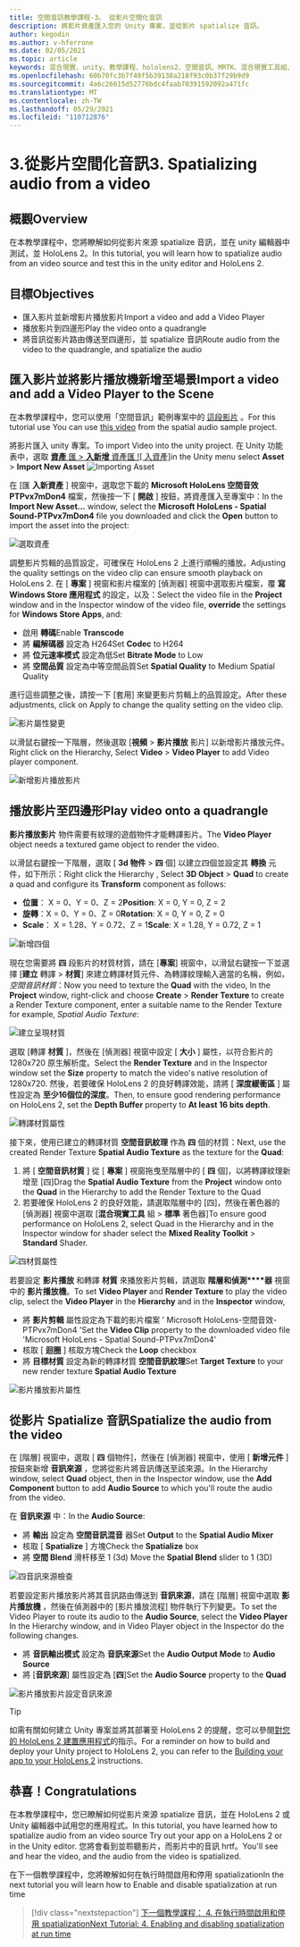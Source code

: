 ```yaml
---
title: 空間音訊教學課程-3。 從影片空間化音訊
description: 將影片資產匯入您的 Unity 專案，並從影片 spatialize 音訊。
author: kegodin
ms.author: v-hferrone
ms.date: 02/05/2021
ms.topic: article
keywords: 混合現實、unity、教學課程、hololens2、空間音訊、MRTK、混合現實工具組、UWP、Windows 10、HRTF、前端相關的傳送功能、回音、Microsoft 空間定位器、影片匯入、影片播放工具
ms.openlocfilehash: 60b70fc3b7f49f5b39138a218f93c0b37f29b9d9
ms.sourcegitcommit: 4a6c26615d52776bdc4faab70391592092a471fc
ms.translationtype: MT
ms.contentlocale: zh-TW
ms.lasthandoff: 05/29/2021
ms.locfileid: "110712876"
---
```

# <a name="3-spatializing-audio-from-a-video"></a><span data-ttu-id="142fb-105">3.從影片空間化音訊</span><span class="sxs-lookup"><span data-stu-id="142fb-105">3. Spatializing audio from a video</span></span>

## <a name="overview"></a><span data-ttu-id="142fb-106">概觀</span><span class="sxs-lookup"><span data-stu-id="142fb-106">Overview</span></span>

<span data-ttu-id="142fb-107">在本教學課程中，您將瞭解如何從影片來源 spatialize 音訊，並在 unity 編輯器中測試，並 HoloLens 2。</span><span class="sxs-lookup"><span data-stu-id="142fb-107">In this tutorial, you will learn how to spatialize audio from an video source and test this in the unity editor and HoloLens 2.</span></span>

## <a name="objectives"></a><span data-ttu-id="142fb-108">目標</span><span class="sxs-lookup"><span data-stu-id="142fb-108">Objectives</span></span>

* <span data-ttu-id="142fb-109">匯入影片並新增影片播放影片</span><span class="sxs-lookup"><span data-stu-id="142fb-109">Import a video and add a Video Player</span></span>
* <span data-ttu-id="142fb-110">播放影片到四邊形</span><span class="sxs-lookup"><span data-stu-id="142fb-110">Play the video onto a quadrangle</span></span>
* <span data-ttu-id="142fb-111">將音訊從影片路由傳送至四邊形，並 spatialize 音訊</span><span class="sxs-lookup"><span data-stu-id="142fb-111">Route audio from the video to the quadrangle, and spatialize the audio</span></span>

## <a name="import-a-video-and-add-a-video-player-to-the-scene"></a><span data-ttu-id="142fb-112">匯入影片並將影片播放機新增至場景</span><span class="sxs-lookup"><span data-stu-id="142fb-112">Import a video and add a Video Player to the Scene</span></span>

<span data-ttu-id="142fb-113">在本教學課程中，您可以使用「空間音訊」範例專案中的 [這段影片](https://github.com/microsoft/spatialaudio-unity/blob/develop/Samples/MicrosoftSpatializerSample/Assets/Microsoft%20HoloLens%20-%20Spatial%20Sound-PTPvx7mDon4.mp4?raw=true) 。</span><span class="sxs-lookup"><span data-stu-id="142fb-113">For this tutorial use You can use [this video](https://github.com/microsoft/spatialaudio-unity/blob/develop/Samples/MicrosoftSpatializerSample/Assets/Microsoft%20HoloLens%20-%20Spatial%20Sound-PTPvx7mDon4.mp4?raw=true) from the spatial audio sample project.</span></span>

<span data-ttu-id="142fb-114">將影片匯入 unity 專案。</span><span class="sxs-lookup"><span data-stu-id="142fb-114">To import Video into the unity project.</span></span> <span data-ttu-id="142fb-115">在 Unity 功能表中，選取 [**資產** 匯  >  **入新增** 資產匯 
 ![ 入資產]](images/spatial-audio/spatial-audio-03-section1-step1-1.PNG)</span><span class="sxs-lookup"><span data-stu-id="142fb-115">in the Unity menu select **Asset** > **Import New Asset**
![Importing Asset](images/spatial-audio/spatial-audio-03-section1-step1-1.PNG)</span></span>

<span data-ttu-id="142fb-116">在 [匯 **入新資產** ] 視窗中，選取您下載的 **Microsoft HoloLens 空間音效 PTPvx7mDon4** 檔案，然後按一下 [ **開啟** ] 按鈕，將資產匯入至專案中：</span><span class="sxs-lookup"><span data-stu-id="142fb-116">In the **Import New Asset...** window, select the **Microsoft HoloLens - Spatial Sound-PTPvx7mDon4** file you downloaded and click the **Open** button to import the asset into the project:</span></span>

![選取資產](images/spatial-audio/spatial-audio-03-section1-step1-2.PNG)

<span data-ttu-id="142fb-118">調整影片剪輯的品質設定，可確保在 HoloLens 2 上進行順暢的播放。</span><span class="sxs-lookup"><span data-stu-id="142fb-118">Adjusting the quality settings on the video clip can ensure smooth playback on HoloLens 2.</span></span> <span data-ttu-id="142fb-119">在 [ **專案** ] 視窗和影片檔案的 [偵測器] 視窗中選取影片檔案，覆 **寫** **Windows Store 應用程式** 的設定，以及：</span><span class="sxs-lookup"><span data-stu-id="142fb-119">Select the video file in the **Project** window and in the Inspector window of the video file, **override** the settings for **Windows Store Apps**, and:</span></span>

* <span data-ttu-id="142fb-120">啟用 **轉碼**</span><span class="sxs-lookup"><span data-stu-id="142fb-120">Enable **Transcode**</span></span>
* <span data-ttu-id="142fb-121">將 **編解碼器** 設定為 H264</span><span class="sxs-lookup"><span data-stu-id="142fb-121">Set **Codec** to H264</span></span>
* <span data-ttu-id="142fb-122">將 **位元速率模式** 設定為低</span><span class="sxs-lookup"><span data-stu-id="142fb-122">Set **Bitrate Mode** to Low</span></span>
* <span data-ttu-id="142fb-123">將 **空間品質** 設定為中等空間品質</span><span class="sxs-lookup"><span data-stu-id="142fb-123">Set **Spatial Quality** to Medium Spatial Quality</span></span>

<span data-ttu-id="142fb-124">進行這些調整之後，請按一下 [套用] 來變更影片剪輯上的品質設定。</span><span class="sxs-lookup"><span data-stu-id="142fb-124">After these adjustments, click on Apply to change the quality setting on the video clip.</span></span>

![影片屬性變更](images/spatial-audio/spatial-audio-03-section1-step1-3.PNG)

<span data-ttu-id="142fb-126">以滑鼠右鍵按一下階層，然後選取 [**視頻**  >  **影片播放** 影片] 以新增影片播放元件。</span><span class="sxs-lookup"><span data-stu-id="142fb-126">Right click on the Hierarchy, Select **Video** > **Video Player** to add Video player component.</span></span>

![新增影片播放影片](images/spatial-audio/spatial-audio-03-section1-step1-4.PNG)

## <a name="play-video-onto-a-quadrangle"></a><span data-ttu-id="142fb-128">播放影片至四邊形</span><span class="sxs-lookup"><span data-stu-id="142fb-128">Play video onto a quadrangle</span></span>

<span data-ttu-id="142fb-129">**影片播放影片** 物件需要有紋理的遊戲物件才能轉譯影片。</span><span class="sxs-lookup"><span data-stu-id="142fb-129">The **Video Player** object needs a textured game object to render the video.</span></span>

<span data-ttu-id="142fb-130">以滑鼠右鍵按一下階層，選取 [ **3d 物件**  >  **四** 個] 以建立四個並設定其 **轉換** 元件，如下所示：</span><span class="sxs-lookup"><span data-stu-id="142fb-130">Right click the Hierarchy , Select **3D Object** > **Quad** to create a quad and configure its **Transform** component as follows:</span></span>

* <span data-ttu-id="142fb-131">**位置**： X = 0、Y = 0、Z = 2</span><span class="sxs-lookup"><span data-stu-id="142fb-131">**Position**: X = 0, Y = 0, Z = 2</span></span>
* <span data-ttu-id="142fb-132">**旋轉**：X = 0、Y = 0、Z = 0</span><span class="sxs-lookup"><span data-stu-id="142fb-132">**Rotation**: X = 0, Y = 0, Z = 0</span></span>
* <span data-ttu-id="142fb-133">**Scale**： X = 1.28、Y = 0.72、Z = 1</span><span class="sxs-lookup"><span data-stu-id="142fb-133">**Scale**: X = 1.28, Y = 0.72, Z = 1</span></span>

![新增四個](images/spatial-audio/spatial-audio-03-section2-step1-1.PNG)

<span data-ttu-id="142fb-135">現在您需要將 **四** 段影片的材質材質，請在 [**專案**] 視窗中，以滑鼠右鍵按一下並選擇 [**建立** 轉譯  >  **材質**] 來建立轉譯材質元件、為轉譯紋理輸入適當的名稱，例如，_空間音訊材質_：</span><span class="sxs-lookup"><span data-stu-id="142fb-135">Now you need to texture the **Quad** with the video, In the **Project** window, right-click and choose **Create** > **Render Texture** to create a Render Texture component, enter a suitable name to the Render Texture for example, _Spatial Audio Texture_:</span></span>

![建立呈現材質](images/spatial-audio/spatial-audio-03-section2-step1-2.PNG)

<span data-ttu-id="142fb-137">選取 [轉譯 **材質** ]，然後在 [偵測器] 視窗中設定 [ **大小** ] 屬性，以符合影片的1280x720 原生解析度。</span><span class="sxs-lookup"><span data-stu-id="142fb-137">Select the **Render Texture** and in the Inspector window set the **Size** property to match the video's native resolution of 1280x720.</span></span> <span data-ttu-id="142fb-138">然後，若要確保 HoloLens 2 的良好轉譯效能，請將 [ **深度緩衝區** ] 屬性設定為 **至少16個位的深度**。</span><span class="sxs-lookup"><span data-stu-id="142fb-138">Then, to ensure good rendering performance on HoloLens 2, set the **Depth Buffer** property to **At least 16 bits depth**.</span></span>

![轉譯材質屬性](images/spatial-audio/spatial-audio-03-section2-step1-3.PNG)

<span data-ttu-id="142fb-140">接下來，使用已建立的轉譯材質 **空間音訊紋理** 作為 **四** 個的材質：</span><span class="sxs-lookup"><span data-stu-id="142fb-140">Next, use the created Render Texture **Spatial Audio Texture** as the texture for the **Quad**:</span></span>

1. <span data-ttu-id="142fb-141">將 [ **空間音訊材質** ] 從 [ **專案** ] 視窗拖曳至階層中的 [ **四** 個]，以將轉譯紋理新增至 [四]</span><span class="sxs-lookup"><span data-stu-id="142fb-141">Drag the **Spatial Audio Texture** from the **Project** window onto the **Quad** in the Hierarchy to add the Render Texture to the Quad</span></span>
2. <span data-ttu-id="142fb-142">若要確保 HoloLens 2 的良好效能，請選取階層中的 [四]，然後在著色器的 [偵測器] 視窗中選取 [**混合現實工具** 組  >  **標準** 著色器]</span><span class="sxs-lookup"><span data-stu-id="142fb-142">To ensure good performance on HoloLens 2, select Quad in the Hierarchy and in the Inspector window for shader select the **Mixed Reality Toolkit** > **Standard** Shader.</span></span>

![四材質屬性](images/spatial-audio/spatial-audio-03-section2-step1-4.PNG)

<span data-ttu-id="142fb-144">若要設定 **影片播放** 和轉譯 **材質** 來播放影片剪輯，請選取 **階層和偵測\*\*\*\*器** 視窗中的 **影片播放機**。</span><span class="sxs-lookup"><span data-stu-id="142fb-144">To set **Video Player** and **Render Texture** to play the video clip, select the **Video Player** in the **Hierarchy** and in the **Inspector** window,</span></span>

* <span data-ttu-id="142fb-145">將 **影片剪輯** 屬性設定為下載的影片檔案 ' Microsoft HoloLens-空間音效-PTPvx7mDon4 '</span><span class="sxs-lookup"><span data-stu-id="142fb-145">Set the **Video Clip** property to the downloaded video file 'Microsoft HoloLens - Spatial Sound-PTPvx7mDon4'</span></span>
* <span data-ttu-id="142fb-146">核取 [ **迴圈** ] 核取方塊</span><span class="sxs-lookup"><span data-stu-id="142fb-146">Check the **Loop** checkbox</span></span>
* <span data-ttu-id="142fb-147">將 **目標材質** 設定為新的轉譯材質 **空間音訊紋理**</span><span class="sxs-lookup"><span data-stu-id="142fb-147">Set **Target Texture** to your new render texture **Spatial Audio Texture**</span></span>

![影片播放影片屬性](images/spatial-audio/spatial-audio-03-section2-step1-5.PNG)

## <a name="spatialize-the-audio-from-the-video"></a><span data-ttu-id="142fb-149">從影片 Spatialize 音訊</span><span class="sxs-lookup"><span data-stu-id="142fb-149">Spatialize the audio from the video</span></span>

<span data-ttu-id="142fb-150">在 [階層] 視窗中，選取 [ **四** 個物件]，然後在 [偵測器] 視窗中，使用 [ **新增元件** ] 按鈕來新增 **音訊來源** ，您將從影片將音訊傳送至該來源。</span><span class="sxs-lookup"><span data-stu-id="142fb-150">In the Hierarchy window, select **Quad** object, then in the Inspector window, use the **Add Component** button to add **Audio Source** to which you'll route the audio from the video.</span></span>

<span data-ttu-id="142fb-151">在 **音訊來源** 中：</span><span class="sxs-lookup"><span data-stu-id="142fb-151">In the **Audio Source**:</span></span>

* <span data-ttu-id="142fb-152">將 **輸出** 設定為 **空間音訊混音** 器</span><span class="sxs-lookup"><span data-stu-id="142fb-152">Set **Output** to the **Spatial Audio Mixer**</span></span>
* <span data-ttu-id="142fb-153">核取 [ **Spatialize** ] 方塊</span><span class="sxs-lookup"><span data-stu-id="142fb-153">Check the **Spatialize** box</span></span>
* <span data-ttu-id="142fb-154">將 **空間 Blend** 滑杆移至 1 (3d) </span><span class="sxs-lookup"><span data-stu-id="142fb-154">Move the **Spatial Blend** slider to 1 (3D)</span></span>

![四音訊來源檢查](images/spatial-audio/spatial-audio-03-section3-step1-1.PNG)

<span data-ttu-id="142fb-156">若要設定影片播放影片將其音訊路由傳送到 **音訊來源**，請在 [階層] 視窗中選取 **影片播放機** ，然後在偵測器中的 [影片播放流程] 物件執行下列變更。</span><span class="sxs-lookup"><span data-stu-id="142fb-156">To set the Video Player to route its audio to the **Audio Source**, select the **Video Player** In the Hierarchy window, and in Video Player object in the Inspector do the following changes.</span></span>

* <span data-ttu-id="142fb-157">將 **音訊輸出模式** 設定為 **音訊來源**</span><span class="sxs-lookup"><span data-stu-id="142fb-157">Set the **Audio Output Mode** to **Audio Source**</span></span>
* <span data-ttu-id="142fb-158">將 [**音訊來源**] 屬性設定為 [**四**]</span><span class="sxs-lookup"><span data-stu-id="142fb-158">Set the **Audio Source** property to the **Quad**</span></span>

![影片播放影片設定音訊來源](images/spatial-audio/spatial-audio-03-section3-step1-2.PNG)

> [!TIP]
> <span data-ttu-id="142fb-160">如需有關如何建立 Unity 專案並將其部署至 HoloLens 2 的提醒，您可以參閱[對您的 HoloLens 2 建置應用程式](mr-learning-base-02.md#building-your-application-to-your-hololens-2)的指示。</span><span class="sxs-lookup"><span data-stu-id="142fb-160">For a reminder on how to build and deploy your Unity project to HoloLens 2, you can refer to the [Building your app to your HoloLens 2](mr-learning-base-02.md#building-your-application-to-your-hololens-2) instructions.</span></span>

## <a name="congratulations"></a><span data-ttu-id="142fb-161">恭喜！</span><span class="sxs-lookup"><span data-stu-id="142fb-161">Congratulations</span></span>

<span data-ttu-id="142fb-162">在本教學課程中，您已瞭解如何從影片來源 spatialize 音訊，並在 HoloLens 2 或 Unity 編輯器中試用您的應用程式。</span><span class="sxs-lookup"><span data-stu-id="142fb-162">In this tutorial, you have learned how to spatialize audio from an video source Try out your app on a HoloLens 2 or in the Unity editor.</span></span> <span data-ttu-id="142fb-163">您將會看到並聆聽影片，而影片中的音訊 hrtf。</span><span class="sxs-lookup"><span data-stu-id="142fb-163">You'll see and hear the video, and the audio from the video is spatialized.</span></span>

<span data-ttu-id="142fb-164">在下一個教學課程中，您將瞭解如何在執行時間啟用和停用 spatialization</span><span class="sxs-lookup"><span data-stu-id="142fb-164">In the next tutorial you will learn how to Enable and disable spatialization at run time</span></span>

> [!div class="nextstepaction"]
> [<span data-ttu-id="142fb-165">下一個教學課程： 4. 在執行時間啟用和停用 spatialization</span><span class="sxs-lookup"><span data-stu-id="142fb-165">Next Tutorial: 4. Enabling and disabling spatialization at run time</span></span>](unity-spatial-audio-ch4.md)
